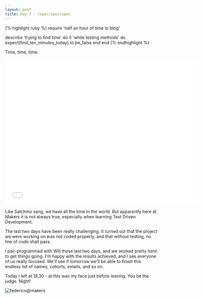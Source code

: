 ```yaml
---
layout: post
title: Day 7 - rspecrspecrspec
---
```


{% highlight ruby %}
require 'half an hour of time to blog'

describe 'trying to find time' do
  it 'while testing methods' do
    expect(find_ten_minutes_today).to be_false
  end
 end
{% endhighlight %}

Time, time, time.

<iframe width="640" height="480" src="//www.youtube.com/embed/RMxRDTfzgpU" frameborder="0"> </iframe>


Like Satchmo sang, we have all the time in the world.
But apparently here at Makers it is not always true, especially when learning Test Driven Development.

The last two days have been really challenging. It turned out that the project we were working on was not coded properly, and that without testing, no line of code shall pass.

I pair-programmed with Will these last two days, and we worked pretty hard to get things going. I'm happy with the results achieved, and I see everyone of us really focused. We'll see if tomorrow we'll be able to finish this endless list of names, cohorts, emails, and so on.

Today I left at 19,30 - at this was my face just before leaving. You be the judge. Night!


<img src="https://dl.dropboxusercontent.com/u/9315601/f_makers1.jpg" alt="federico@makers">